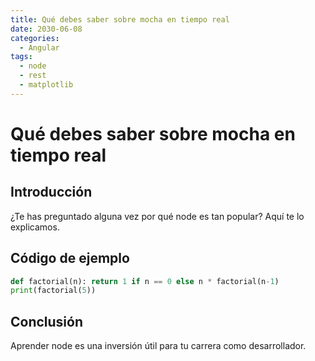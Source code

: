 ```yaml
---
title: Qué debes saber sobre mocha en tiempo real
date: 2030-06-08
categories:
  - Angular
tags:
  - node
  - rest
  - matplotlib
---
```


# Qué debes saber sobre mocha en tiempo real

## Introducción

¿Te has preguntado alguna vez por qué node es tan popular? Aquí te lo explicamos.

## Código de ejemplo

```python
def factorial(n): return 1 if n == 0 else n * factorial(n-1)
print(factorial(5))
```

## Conclusión

Aprender node es una inversión útil para tu carrera como desarrollador.